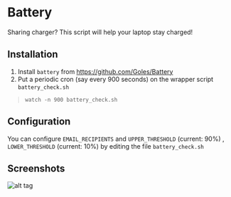 # Battery
Sharing charger? This script will help your laptop stay charged!

## Installation
1. Install `battery` from https://github.com/Goles/Battery
2. Put a periodic cron (say every 900 seconds) on the wrapper script `battery_check.sh`

> `watch -n 900 battery_check.sh`

## Configuration
You can configure `EMAIL_RECIPIENTS` and `UPPER_THRESHOLD` (current: 90%) , `LOWER_THRESHOLD` (current: 10%) by editing the file `battery_check.sh`

## Screenshots
![alt tag](https://cloud.githubusercontent.com/assets/16251720/24991339/a2962ef8-2037-11e7-9412-e4723bb0c6be.png)

